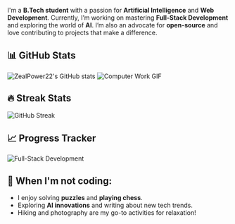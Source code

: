 I'm a **B.Tech student** with a passion for **Artificial Intelligence** and **Web Development**. Currently, I’m working on mastering **Full-Stack Development** and exploring the world of **AI**.
I’m also an advocate for **open-source** and love contributing to projects that make a difference.



## 📊 GitHub Stats

![ZealPower22's GitHub stats](https://github-readme-stats.vercel.app/api?username=ZealPower22&show_icons=true&count_private=true&theme=radical)          ![Computer Work GIF](https://media.tenor.com/w3APLkMuTX0AAAAM/computer-work.gif)



## 🔥 Streak Stats

![GitHub Streak](https://github-readme-streak-stats.herokuapp.com/?user=ZealPower22&theme=radical)


## 📈 Progress Tracker

![Full-Stack Development](https://img.shields.io/badge/Full--Stack%20Development-60%25-orange)


## 🌟 When I'm not coding:
- I enjoy solving **puzzles** and **playing chess**.
- Exploring **AI innovations** and writing about new tech trends.
- Hiking and photography are my go-to activities for relaxation!
